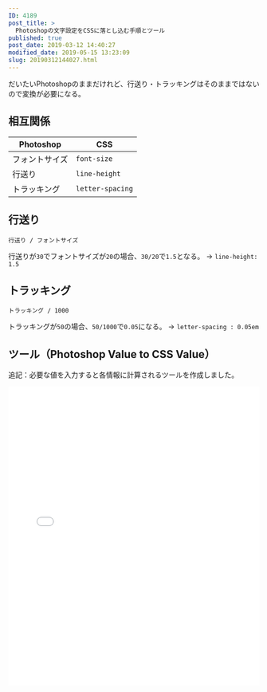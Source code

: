 ```yaml
---
ID: 4189
post_title: >
  Photoshopの文字設定をCSSに落とし込む手順とツール
published: true
post_date: 2019-03-12 14:40:27
modified_date: 2019-05-15 13:23:09
slug: 20190312144027.html
---
```

だいたいPhotoshopのままだけれど、行送り・トラッキングはそのままではないので変換が必要になる。

<!--more-->

<h2>相互関係</h2>

<table>
<thead>
<tr>
  <th>Photoshop</th>
  <th>CSS</th>
</tr>
</thead>
<tbody>
<tr>
  <td>フォントサイズ</td>
  <td><code>font-size</code></td>
</tr>
<tr>
  <td>行送り</td>
  <td><code>line-height</code></td>
</tr>
<tr>
  <td>トラッキング</td>
  <td><code>letter-spacing</code></td>
</tr>
</tbody>
</table>

<h2>行送り</h2>

<pre><code>行送り / フォントサイズ
</code></pre>

行送りが<code>30</code>でフォントサイズが<code>20</code>の場合、<code>30/20</code>で<code>1.5</code>となる。
→ <code>line-height: 1.5</code>

<h2>トラッキング</h2>

<pre><code>トラッキング / 1000
</code></pre>

トラッキングが<code>50</code>の場合、<code>50/1000</code>で<code>0.05</code>になる。
→ <code>letter-spacing : 0.05em</code>

<h2>ツール（Photoshop Value to CSS Value）</h2>

追記：必要な値を入力すると各情報に計算されるツールを作成しました。

<iframe height="600" style="width: 100%;" scrolling="no" title="Photoshop Value to CSS Value" src="//codepen.io/hiro0218/embed/pmReLQ/?height=600&theme-id=0&default-tab=result" frameborder="no" allowtransparency="true" allowfullscreen="true">
  See the Pen <a href='https://codepen.io/hiro0218/pen/pmReLQ/'>Photoshop Value to CSS Value</a> by hiro
  (<a href='https://codepen.io/hiro0218'>@hiro0218</a>) on <a href='https://codepen.io'>CodePen</a>.
</iframe>